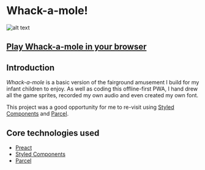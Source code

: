 # **Whack-a-mole!**

![alt text](https://mole.onge.uk/banner.png "Whack-a-mole banner")

## **[Play Whack-a-mole in your browser](https://mole.onge.uk/)**

## Introduction

_Whack-a-mole_ is a basic version of the fairground amusement I build for my infant children to enjoy. As well as coding this offline-first PWA, I hand drew all the game sprites, recorded my own audio and even created my own font.

This project was a good opportunity for me to re-visit using [Styled Components](https://www.styled-components.com/) and [Parcel](https://parceljs.org/).

## Core technologies used

-   [Preact](https://preactjs.com/)
-   [Styled Components](https://www.styled-components.com/)
-   [Parcel](https://parceljs.org/)
